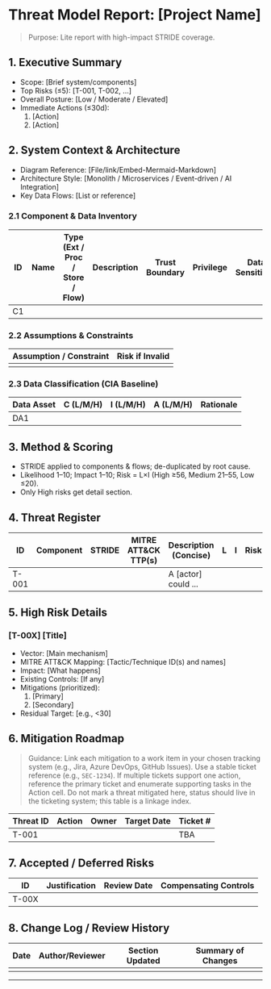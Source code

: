 # Threat Model Report: [Project Name]

> Purpose: Lite report with high-impact STRIDE coverage.

## 1. Executive Summary
- Scope: [Brief system/components]
- Top Risks (≤5): [T-001, T-002, ...]
- Overall Posture: [Low / Moderate / Elevated]
- Immediate Actions (≤30d):
  1. [Action]
  2. [Action]

## 2. System Context & Architecture
- Diagram Reference: [File/link/Embed-Mermaid-Markdown]
- Architecture Style: [Monolith / Microservices / Event-driven / AI Integration]
- Key Data Flows: [List or reference]

### 2.1 Component & Data Inventory
| ID | Name | Type (Ext / Proc / Store / Flow) | Description | Trust Boundary | Privilege | Data Sensitivity | Notes |
|----|------|----------------------------------|-------------|---------------|----------|------------------|-------|
| C1 |  |  |  |  |  |  |  |

### 2.2 Assumptions & Constraints
| Assumption / Constraint | Risk if Invalid |
|-------------------------|-----------------|
|  |  |

### 2.3 Data Classification (CIA Baseline)
| Data Asset | C (L/M/H) | I (L/M/H) | A (L/M/H) | Rationale |
|-----------|-----------|-----------|-----------|-------|
| DA1 |  |  |  |  |

## 3. Method & Scoring
- STRIDE applied to components & flows; de-duplicated by root cause.
- Likelihood 1–10; Impact 1–10; Risk = L×I (High ≥56, Medium 21–55, Low ≤20).
- Only High risks get detail section.

## 4. Threat Register
| ID | Component | STRIDE | MITRE ATT&CK TTP(s) | Description (Concise) | L | I | Risk | Key Mitigations | Status |
|----|-----------|--------|---------------------|-----------------------|---|---|------|-----------------|--------|
| T-001 |  |  |  | A [actor] could ... |  |  |  |  | Open |

## 5. High Risk Details
### [T-00X] [Title]
- Vector: [Main mechanism]
- MITRE ATT&CK Mapping: [Tactic/Technique ID(s) and names]
- Impact: [What happens]
- Existing Controls: [If any]
- Mitigations (prioritized):
  1. [Primary]
  2. [Secondary]
- Residual Target: [e.g., <30]

## 6. Mitigation Roadmap
> Guidance: Link each mitigation to a work item in your chosen tracking system (e.g., Jira, Azure DevOps, GitHub Issues). Use a stable ticket reference (e.g., `SEC-1234`). If multiple tickets support one action, reference the primary ticket and enumerate supporting tasks in the Action cell. Do not mark a threat mitigated here, status should live in the ticketing system; this table is a linkage index.

| Threat ID | Action | Owner | Target Date | Ticket # |
|-----------|--------|-------|-------------|----------|
| T-001 |  |  |  | TBA |

## 7. Accepted / Deferred Risks
| ID | Justification | Review Date | Compensating Controls |
|----|---------------|------------|-----------------------|
| T-00X |  |  |  |

## 8. Change Log / Review History
| Date | Author/Reviewer | Section Updated | Summary of Changes |
|------|----------|----------------|-------------------|
|  |  |  |  |

---